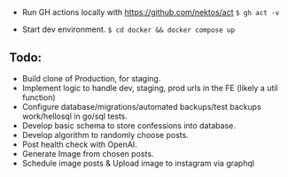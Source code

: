 ## 

- Run GH actions locally with https://github.com/nektos/act
    `$ gh act -v`

- Start dev environment.
    `$ cd docker && docker compose up`



Todo:
-----
- Build clone of Production, for staging.
- Implement logic to handle dev, staging, prod urls in the FE (likely a util function)
- Configure database/migrations/automated backups/test backups work/hellosql in go/sql tests.
- Develop basic schema to store confessions into database.
- Develop algorithm to randomly choose posts.
- Post health check with OpenAI.
- Generate Image from chosen posts.
- Schedule image posts & Upload image to instagram via graphql

